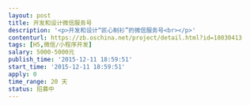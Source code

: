 ```yaml
---                
layout: post       
title: 开发和设计微信服务号           
description: '<p>开发和设计“匠心制衫”的微信服务号<br></p>'     
contenturl: https://zb.oschina.net/project/detail.html?id=18030413      
tags: [H5,微信/小程序开发]            
salary: 5000-5000元          
publish_time: '2015-12-11 18:59:51'         
start_time: '2015-12-11 18:59:51'           
apply: 0                   
time_range: 20 天              
status: 招募中                  
---                 
```

